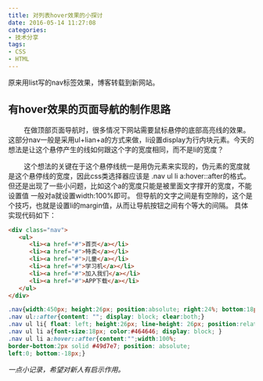 ```yaml
---
title: 对列表hover效果的小探讨
date: 2016-05-14 11:27:08
categories:
- 技术分享
tags:
- CSS
- HTML
---
```

原来用list写的nav标签效果，博客转载到新网站。
<!-- more -->
## 有hover效果的页面导航的制作思路

<p style="text-indent:32px;">在做顶部页面导航时，很多情况下网站需要鼠标悬停的底部高亮线的效果。这部分nav一般是采用ul+lian+a的方式来做，li设置display为行内块元素。今天的想法是让这个悬停产生的线如何跟这个字的宽度相同，而不是li的宽度？</p>

<p style="text-indent:32px;">这个想法的关键在于这个悬停线统一是用伪元素来实现的，伪元素的宽度就是这个悬停线的宽度，因此css类选择器应该是 .nav ul li a:hover::after的格式。但还是出现了一些小问题，比如这个a的宽度只能是被里面文字撑开的宽度，不能设置值 一般对a就设置width:100%即可。 但导航的文字之间是有空隙的，这个是个技巧，也就是设置li的margin值，从而让导航按钮之间有个等大的间隔。 具体实现代码如下：</p>

```HTML
<div class="nav">
   <ul>
      <li><a href="#">首页</a></li>
      <li><a href="#">特卖</a></li>
      <li><a href="#">儿童</a></li>
      <li><a href="#">学习机</a></li>
      <li><a href="#">加入我们</a></li>
      <li><a href="#">APP下载</a></li>
   </ul>
</div>
```

```CSS
.nav{width:450px; height:26px; position:absolute; right:24%; bottom:18px;}
.nav ul::after{content: ""; display: block; clear:both;}
.nav ul li{ float: left; height:26px; line-height: 26px; position:relative;margin:0 12px;}
.nav ul li a{font-size:18px; color:#464646; display: block; }
.nav ul li a:hover::after{content:"";width:100%; 
border-bottom:2px solid #49d7e7; position: absolute;
left:0; bottom:-18px;}
```

*一点小记录，希望对新人有启示作用。*